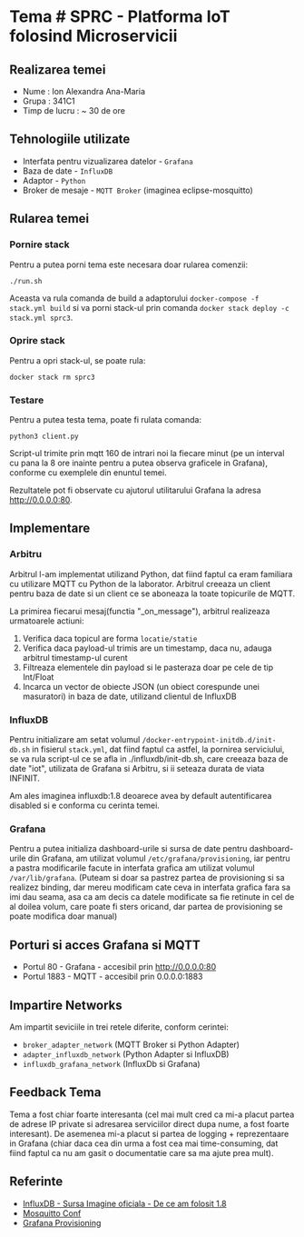 # Tema # SPRC - Platforma IoT folosind Microservicii

## Realizarea temei

- Nume : Ion Alexandra Ana-Maria
- Grupa : 341C1
- Timp de lucru : ~ 30 de ore

## Tehnologiile utilizate

- Interfata pentru vizualizarea datelor - `Grafana`
- Baza de date - `InfluxDB`
- Adaptor - `Python`
- Broker de mesaje - `MQTT Broker` (imaginea eclipse-mosquitto)


## Rularea temei

### Pornire stack

Pentru a putea porni tema este necesara doar rularea comenzii:

    ./run.sh

Aceasta va rula comanda de build a adaptorului `docker-compose -f stack.yml build`
si va porni stack-ul prin comanda `docker stack deploy -c stack.yml sprc3`.


### Oprire stack

Pentru a opri stack-ul, se poate rula:

    docker stack rm sprc3

### Testare

Pentru a putea testa tema, poate fi rulata comanda:

    python3 client.py

Script-ul trimite prin mqtt 160 de intrari noi la fiecare minut (pe un interval cu pana la 8 ore inainte pentru a putea observa
graficele in Grafana), conforme cu exemplele din enuntul temei.

Rezultatele pot fi observate cu ajutorul utilitarului Grafana la adresa http://0.0.0.0:80.

## Implementare

### Arbitru

Arbitrul l-am implementat utilizand Python, dat fiind faptul ca eram familiara cu utilizare MQTT cu Python de la laborator.
Arbitrul creeaza un client pentru baza de date si un client ce se aboneaza la toate topicurile de MQTT.

La primirea fiecarui mesaj(functia "_on_message"), arbitrul realizeaza urmatoarele actiuni:
1. Verifica daca topicul are forma `locatie/statie`
2. Verifica daca payload-ul trimis are un timestamp, daca nu, adauga arbitrul timestamp-ul curent
3. Filtreaza elementele din payload si le pasteraza doar pe cele de tip Int/Float
4. Incarca un vector de obiecte JSON (un obiect corespunde unei masuratori) in baza de date, utilizand clientul de InfluxDB

### InfluxDB

Pentru initializare am setat volumul `/docker-entrypoint-initdb.d/init-db.sh` in fisierul `stack.yml`,
dat fiind faptul ca astfel, la pornirea serviciului, se va rula script-ul ce se afla in ./influxdb/init-db.sh, care creeaza
baza de date "iot", utilizata de Grafana si Arbitru, si ii seteaza durata de viata INFINIT.

Am ales imaginea influxdb:1.8 deoarece avea by default autentificarea disabled si e conforma cu cerinta temei.

### Grafana

Pentru a putea initializa dashboard-urile si sursa de date pentru dashboard-urile din Grafana, am utilizat volumul
`/etc/grafana/provisioning`, iar pentru a pastra modificarile facute in interfata grafica am utilizat volumul
`/var/lib/grafana`. (Puteam si doar sa pastrez partea de provisioning si sa realizez binding, dar mereu modificam 
cate ceva in interfata grafica fara sa imi dau seama, asa ca am decis ca datele modificate sa fie retinute in cel de al 
doilea volum, care poate fi sters oricand, dar partea de provisioning se poate modifica doar manual)


## Porturi si acces Grafana si MQTT

- Portul 80 - Grafana - accesibil prin http://0.0.0.0:80
- Portul 1883 - MQTT - accesibil prin 0.0.0.0:1883


## Impartire Networks

Am impartit seviciile in trei retele diferite, conform cerintei:
- `broker_adapter_network` (MQTT Broker si Python Adapter)
- `adapter_influxdb_network` (Python Adapter si InfluxDB)
- `influxdb_grafana_network` (InfluxDb si Grafana)


## Feedback Tema

Tema a fost chiar foarte interesanta (cel mai mult cred ca mi-a placut partea de adrese IP private si adresarea
serviciilor direct dupa nume, a fost foarte interesant). De asemenea mi-a placut si partea de logging +
reprezentaare in Grafana (chiar daca cea din urma a fost cea mai time-consuming, dat fiind faptul ca nu am
gasit o documentatie care sa ma ajute prea mult).


## Referinte

- [InfluxDB - Sursa Imagine oficiala - De ce am folosit 1.8](https://github.com/influxdata/influxdata-docker/blob/43ef33abc06dd88c28c44ae2cd1850cd0aaed9d1/influxdb/1.8/init-influxdb.sh)
- [Mosquitto Conf](https://mosquitto.org/man/mosquitto-conf-5.html)
- [Grafana Provisioning](https://grafana.com/docs/grafana/latest/administration/provisioning/)